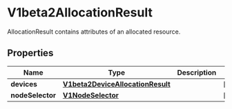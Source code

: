 

# V1beta2AllocationResult

AllocationResult contains attributes of an allocated resource.
## Properties

Name | Type | Description | Notes
------------ | ------------- | ------------- | -------------
**devices** | [**V1beta2DeviceAllocationResult**](V1beta2DeviceAllocationResult.md) |  |  [optional]
**nodeSelector** | [**V1NodeSelector**](V1NodeSelector.md) |  |  [optional]




